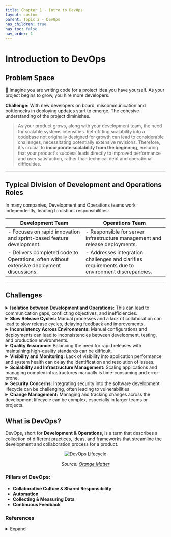```yaml
---
title: Chapter 1 - Intro to DevOps
layout: custom
parent: Topic 2 - DevOps
has_children: true
has_toc: false
nav_order: 1
---
```

# Introduction to DevOps
## Problem Space

🧐 Imagine you are writing code for a project idea you have yourself. As your project begins to grow, you hire more developers.


**Challenge:** With new developers on board, miscommunication and bottlenecks in deploying updates start to emerge. The cohesive understanding of the project diminishes.


> As your product grows, along with your development team, the need for scalable systems intensifies. Retrofitting scalability into a codebase not originally designed for growth can lead to considerable challenges, necessitating potentially extensive revisions. Therefore, it's crucial to **incorporate scalability from the beginning**, ensuring that your product's success leads directly to improved performance and user satisfaction, rather than technical debt and operational difficulties.
> 

---
## Typical Division of Development and Operations Roles

In many companies, Development and Operations teams work independently, leading to distinct responsibilities:

| Development Team                                  | Operations Team                                       |
|---------------------------------------------------|--------------------------------------------------------|
| - Focuses on rapid innovation and sprint-based feature development. | - Responsible for server infrastructure management and release deployments. |
| - Delivers completed code to Operations, often without extensive deployment discussions. | - Addresses integration challenges and clarifies requirements due to environment discrepancies. |

--- 
## Challenges

<!-- Isolation between Development and Operations -->
<details>
  <summary><b>Isolation between Development and Operations:</b> This can lead to communication gaps, conflicting objectives, and inefficiencies.</summary>
    <div style="background-color: #FFF8DC; padding: 1em; border-left: 5px solid #FFD700; margin-bottom: 1em;">
        <p style="margin: 0;"><strong>🧠 Big Idea:</strong> Developing a product, and then having a different team adapt it to your current production environment creates a lot of confusion and unnecessary back and forth.</p>
        <blockquote style="margin: 0; border-left: 5px solid #FFD700; padding-left: 0.5em;">
            <i>“Bureaucratic Development”</i>
        </blockquote>
    </div>
    <div style="padding-left: 1em; margin-bottom: 1em;">
      <p><strong>👉 Example:</strong></p>
      <p>In the "MyApp" project, a web app for document sharing, developers introduced a feature for previewing documents, relying on a third-party API. The development environment used a different API key than what was required for production, leading to a configuration mismatch when deployed.</p>
      <p><strong>Issue:</strong> Upon deployment, users couldn't preview documents due to the incorrect API key used in production, a problem rooted in inadequate management of environment-specific configurations.</p>
      <p><strong>Resolution:</strong> The operations team, upon reviewing application logs, identified and corrected the API key mismatch. To prevent future issues, they adopted a more systematic approach to configuration management, employing environment variables and configuration tools to ensure accurate settings across all environments.</p>
      <p><strong>Outcome:</strong> The update resolved the feature's functionality in production. The incident underscored the importance of precise configuration management and prompted the integration of automation tools to streamline environment configuration, illustrating the critical role of DevOps in addressing deployment challenges efficiently.</p>
      <p><strong>The Challenge:</strong></p>
      <ul>
        <li><strong>Delayed Releases:</strong> Frequent back-and-forth to resolve deployment problems slows down the introduction of new features.</li>
        <li><strong>Team Frustration:</strong> Developers are upset when their features don't go live as expected, while operations are burdened by unclear requirements and additional deployment efforts.</li>
        <li><strong>Inefficiencies:</strong> Significant time and effort spent addressing deployment issues lead to overall productivity losses.</li>
      </ul>
    </div>
</details>

<!-- Slow Release Cycles -->
<details>
  <summary><b>Slow Release Cycles:</b> Manual processes and a lack of collaboration can lead to slow release cycles, delaying feedback and improvements.</summary>
  <div style="background-color: #FFF8DC; padding: 1em; border-left: 5px solid #FFD700; margin-bottom: 1em;">
    <p style="margin: 0;"><strong>🧠 Big Idea:</strong> By not having automatic processes for integration, testing, and deploying code, there is a large margin for human error and a slower rate of deployment.</p>
    <blockquote style="margin: 0; border-left: 5px solid #FFD700; padding-left: 0.5em;">
      <i>"Manual Testing: Because Robots Need Breaks Too”</i>
    </blockquote>
  </div>
  <div style="padding-left: 1em; margin-bottom: 1em;">
    <p><strong>👉 Example:</strong></p>
    <p>In the "StreamlineChat" project, a real-time messaging application, the development team was excited to roll out a much-anticipated video calling feature. However, their process was heavily manual, involving code integration, testing, and deployment, which slowed down the release cycle significantly.</p>
    <p><strong>Issue:</strong> The slow release cycle meant that it took months for the video calling feature to become available to users, during which time competitors introduced similar features, putting "StreamlineChat" at a disadvantage. Feedback on early versions of the feature, crucial for refining and improving, was also delayed, leading to a less competitive product at launch.</p>
    <p><strong>Resolution:</strong> To tackle the slow release cycle, "StreamlineChat" decided to overhaul their development and deployment process. They implemented Continuous Integration (CI) and Continuous Deployment (CD) pipelines, automating the integration of code changes and deployment to testing and production environments. This was complemented by fostering a culture of collaboration between developers, testers, and operations teams to ensure smooth, continuous communication and quick resolution of any issues.</p>
    <p><strong>Outcome:</strong> The adoption of CI/CD and enhanced teamwork dramatically shortened the release cycles for "StreamlineChat," enabling them to deliver the video calling feature and subsequent updates more rapidly to their users. This not only improved their competitive stance in the market but also allowed for quicker iterations based on user feedback, significantly enhancing the feature's quality and user satisfaction. The shift to automated processes and collaborative practices highlighted the transformational impact of DevOps on speeding up software delivery and responsiveness to market needs.</p>
  </div>
</details>

<!-- Inconsistency Across Environments -->
<details>
  <summary><b>Inconsistency Across Environments:</b> Manual configurations and deployments can lead to inconsistencies between development, testing, and production environments.</summary>
  <div style="background-color: #FFF8DC; padding: 1em; border-left: 5px solid #FFD700; margin-bottom: 1em;">
    <p style="margin: 0;"><strong>🧠 Big Idea:</strong> Inconsistencies across environments, stemming from manual configurations and lack of standardization, lead to discrepancies in application behavior and hinder reliable software delivery.</p>
    <blockquote style="margin: 0; border-left: 5px solid #FFD700; padding-left: 0.5em;">
      <i>😦"But it works on my machine" syndrome</i>
    </blockquote>
  </div>
  <div style="padding-left: 1em; margin-bottom: 1em;">
    <p><strong>👉 Example:</strong></p>
    <ul>
      <li>In the development environment, the new feature worked seamlessly. However, when the code was pushed to the testing environment, testers encountered numerous issues, including crashes and performance problems that were not present during development.</li>
      <li>Further investigation revealed that the testing environment was running a different version of a key dependency, which was incompatible with the new feature's code. Additionally, certain environment-specific configurations were not correctly applied in the testing and production environments.</li>
    </ul>
  </div>
</details>

<!-- Quality Assurance -->
<details>
  <summary><b>Quality Assurance:</b> Balancing the need for rapid releases with maintaining high-quality standards can be difficult.</summary>
    <div style="background-color: #FFF8DC; padding: 1em; border-left: 5px solid #FFD700; margin-bottom: 1em;">
        <p style="margin: 0;"><strong>🧠 Big Idea:</strong> Striking a balance between the speed of software releases and upholding high-quality standards poses a significant challenge, often leading to trade-offs that can compromise product integrity.</p>
    </div>
    <div style="padding-left: 1em; margin-bottom: 1em;">
        <p><strong>👉 In the development of "CodeCraft,"</strong> an IDE designed to support multiple programming languages, the team prioritized rapid feature releases to stay ahead of competitors. However, this focus on speed led to insufficient testing, resulting in features that were sometimes buggy or partially implemented upon release.</p>
        <p><strong>Issue:</strong> Users experienced frequent crashes and performance issues with new features, undermining trust in the product. The root cause was identified as the lack of comprehensive testing and quality assurance (QA) processes, sacrificed in favor of quicker release cycles.</p>
        <p><strong>Resolution:</strong> To address these quality issues without significantly slowing down releases, "CodeCraft's" development team integrated automated testing into their CI/CD pipeline, allowing for continuous testing of new code commits. Additionally, they adopted feature flagging to selectively roll out new features to subsets of users, enabling more controlled and gradual releases.</p>
        <p><strong>Outcome:</strong> These measures improved the stability and quality of new releases, restoring user confidence in "CodeCraft." The development team managed to maintain their rapid release schedule while significantly reducing the occurrence of bugs and crashes in production. This approach highlighted the essential role of DevOps practices in balancing the need for speed with quality assurance, demonstrating that with the right tools and processes, it is possible to achieve both.</p>
        <p><strong>The Challenge:</strong></p>
        <ul>
            <li><strong>Compromised Quality:</strong> The rush to release new features often results in insufficient testing, leading to quality issues that affect user satisfaction.</li>
            <li><strong>Resource Strain:</strong> Allocating resources effectively between development speed and quality assurance becomes a challenge, with testing often being the first area to suffer cuts.</li>
            <li><strong>Reputation Risk:</strong> Frequent releases of buggy features can damage a product’s reputation, making users hesitant to adopt new updates or recommend the product to others.</li>
        </ul>
    </div>
</details>

<!-- Visibility and Monitoring -->
<details>
  <summary><b>Visibility and Monitoring:</b> Lack of visibility into application performance and system health can delay the identification and resolution of issues.</summary>
  <div style="background-color: #FFF8DC; padding: 1em; border-left: 5px solid #FFD700; margin-bottom: 1em;">
    <p style="margin: 0;"><strong>🧠 Big Idea:</strong> Insufficient visibility into application performance and system health can significantly hinder the timely detection and resolution of issues, affecting user experience and operational efficiency.</p>
    <blockquote style="margin: 0; border-left: 5px solid #FFD700; padding-left: 0.5em;">
      <i>“Driving with no mirrors”</i>
    </blockquote>
  </div>
  <div style="padding-left: 1em; margin-bottom: 1em;">
    <p><strong>👉 Example:</strong></p>
    <p>"Streamline," a video conferencing platform, experienced intermittent downtimes and performance lags that were difficult to predict and diagnose. The development and operations teams struggled to pinpoint the root causes due to a lack of comprehensive monitoring tools and processes.</p>
    <p><strong>Issue:</strong> Users reported varying degrees of service disruption, from minor lags to complete outages during peak usage times, but the absence of detailed monitoring meant that these issues often went unaddressed until they escalated.</p>
    <p><strong>Resolution:</strong> To enhance their capability to proactively address system health and performance issues, "Streamline" implemented a suite of monitoring and logging tools. This included the integration of application performance monitoring (APM) tools to track real-time performance metrics and logging services to aggregate and analyze system logs across services.</p>
    <p><strong>Outcome:</strong> With these tools in place, the "Streamline" team gained deeper insights into the platform's operational state, enabling them to identify and address bottlenecks and failures before they impacted users. This proactive approach not only improved the platform's overall stability and performance but also boosted user satisfaction and trust in the service. The adoption of advanced monitoring and logging tools exemplified the critical role of DevOps in ensuring system reliability and maintaining a high-quality user experience.</p>
    <p><strong>The Challenge:</strong></p>
    <ul>
      <li><strong>Delayed Problem Detection:</strong> Without real-time monitoring, issues can go unnoticed until they significantly impact users, delaying response and resolution times.</li>
      <li><strong>Reactive vs. Proactive Management:</strong> A lack of visibility forces teams into a reactive stance, dealing with problems after they occur rather than preventing them.</li>
      <li><strong>Data Fragmentation:</strong> Disparate data sources and a lack of centralized logging can make it challenging to obtain a holistic view of system health, complicating troubleshooting efforts.</li>
    </ul>
  </div>
</details>

<!-- Scalability and Infrastructure Management -->
<details>
  <summary><b>Scalability and Infrastructure Management:</b> Scaling applications and managing complex infrastructures manually is time-consuming and error-prone.</summary>
  <div style="background-color: #FFF8DC; padding: 1em; border-left: 5px solid #FFD700; margin-bottom: 1em;">
    <p style="margin: 0;"><strong>🧠 Big Idea:</strong> It’s difficult to scale with complex infrastructure, especially without a scalable foundation in place.</p>
    <blockquote style="margin: 0; border-left: 5px solid #FFD700; padding-left: 0.5em;">
      <i>⌛️“Scaling on Quicksand”</i>
    </blockquote>
  </div>
  <div style="padding-left: 1em; margin-bottom: 1em;">
    <p><strong>👉 Example:</strong></p>
    <p>"GlobalShop," an e-commerce platform, experienced rapid growth, leading to unpredictable traffic spikes, especially during holiday sales. The infrastructure, managed manually by the operations team, struggled to scale effectively, resulting in slow load times and, in severe cases, website outages.</p>
    <p><strong>Issue:</strong> The manual process of scaling resources to meet demand was not only slow but also prone to human error, leading to either over-provisioning (and thus increased costs) or under-provisioning (resulting in poor user experience).</p>
    <p><strong>Resolution:</strong> "GlobalShop" decided to automate their scalability and infrastructure management using cloud services and infrastructure as code (IaC). They implemented auto-scaling policies that dynamically adjusted resources based on real-time traffic and system load, ensuring optimal performance. Additionally, by using IaC, they could quickly replicate environments, manage configuration changes systematically, and ensure consistency across their infrastructure.</p>
    <p><strong>Outcome:</strong> This strategic shift allowed "GlobalShop" to handle traffic surges smoothly, maintaining high availability and performance without the need for constant manual intervention. Operational costs were optimized through efficient resource use, and the platform's reliability boosted customer trust and satisfaction. The move to automated scalability and infrastructure management underscored the essential role of DevOps practices in enabling businesses to adapt rapidly and efficiently to market demands.</p>
    <p><strong>The Challenge:</strong></p>
    <ul>
      <li><strong>Inefficient Resource Utilization:</strong> Manual scaling often leads to resource misallocation, impacting both costs and performance.</li>
      <li><strong>Slow Response to Demand Fluctuations:</strong> The inability to quickly adjust resources in response to traffic spikes or drops can degrade the user experience.</li>
      <li><strong>Increased Risk of Human Error:</strong> Manual management of complex infrastructures increases the likelihood of mistakes, which can lead to system instability or security vulnerabilities.</li>
    </ul>
  </div>
</details>
   
<!-- Security Concerns -->
<details>
  <summary><b>Security Concerns:</b> Integrating security into the software development lifecycle can be challenging, often leading to vulnerabilities.</summary>
  <div style="background-color: #FFF8DC; padding: 1em; border-left: 5px solid #FFD700; margin-bottom: 1em;">
    <p style="margin: 0;"><strong>🧠 Big Idea:</strong> Adding security after the application is already developed makes it hard to integrate because the code isn’t written to.</p>
    <blockquote style="margin: 0; border-left: 5px solid #FFD700; padding-left: 0.5em;">
      <i>“Using handcuffs on an octopus.”</i>
    </blockquote>
  </div>
  <div style="padding-left: 1em; margin-bottom: 1em;">
    <p><strong>👉 Example:</strong></p>
    <p>"SafeNet," a finance management application, initially focused on delivering features rapidly to gain market share, often sidelining security considerations until the later stages of development.</p>
    <p><strong>Issue:</strong> As "SafeNet" grew in popularity, it became a target for cyber attacks, exposing weaknesses in its security posture, such as insufficient data encryption and lack of secure coding practices. This led to data breaches, undermining user trust and attracting regulatory scrutiny.</p>
    <p><strong>Resolution:</strong> To address these security lapses, "SafeNet" adopted a DevSecOps approach, integrating security practices at every stage of the development lifecycle. This included implementing automated security testing tools to scan for vulnerabilities early, adopting secure coding standards, and conducting regular security training for developers. Additionally, they implemented a robust incident response plan to quickly address any security issues that arose.</p>
    <p><strong>Outcome:</strong> By embedding security into the development process, "SafeNet" significantly reduced its vulnerability to attacks, restoring user confidence and compliance with regulatory requirements. This shift not only improved the application's security posture but also fostered a culture of security awareness among the development team, highlighting the importance of proactive security measures in today's digital landscape.</p>
    <p><strong>The Challenge:</strong></p>
    <ul>
      <li><strong>Late-stage Security Integration:</strong> Adding security features after development can reveal critical vulnerabilities too late in the process.</li>
      <li><strong>Cultural Hurdles:</strong> Shifting a team's focus from purely feature-driven development to include security considerations requires a cultural change.</li>
      <li><strong>Complex Security Landscape:</strong> Keeping up with evolving security threats and compliance requirements demands continuous attention and adaptation.</li>
    </ul>
  </div>
</details>

<!-- Change Management -->
<details>
  <summary><b>Change Management:</b> Managing and tracking changes across the development lifecycle can be complex, especially in larger teams or projects.</summary>
  <div style="background-color: #FFF8DC; padding: 1em; border-left: 5px solid #FFD700; margin-bottom: 1em;">
    <p style="margin: 0;"><strong>🧠 Big Idea:</strong> The larger your team is, the harder it is to track who is doing what, which causes many issues.</p>
    <blockquote style="margin: 0; border-left: 5px solid #FFD700; padding-left: 0.5em;">
      <i>“Mo devs, mo problems.”</i>
    </blockquote>
  </div>
  <div style="padding-left: 1em; margin-bottom: 1em;">
    <p><strong>👉 Example:</strong></p>
    <p>"CodeFusion," a project management tool, saw its development pace bog down as the team grew. Every new feature seemed to bring a parade of merge conflicts and version confusion.</p>
    <p><strong>Issue:</strong> The team's excitement turned into exasperation as more cooks in the code kitchen meant a messier recipe for deployment disasters.</p>
    <p><strong>Resolution:</strong> "CodeFusion" adopted a streamlined branching strategy and introduced mandatory code reviews. They also embraced CI/CD pipelines for automated testing and smoother merges.</p>
    <p><strong>Outcome:</strong> The chaos of conflicting code calmed into a coordinated dance of updates, speeding up releases and reducing developer headaches. The implementation of structured version control and CI/CD practices streamlined development processes and improved project outcomes.</p>
    <p><strong>The Challenge:</strong></p>
    <ul>
      <li><strong>Version Conflicts:</strong> Managing simultaneous updates from multiple developers without a robust version control system leads to conflicts and errors.</li>
      <li><strong>Integration Challenges:</strong> Integrating changes from different branches of development without a clear process can result in bugs and delays.</li>
      <li><strong>Tracking and Accountability:</strong> Without effective change management tools, it becomes difficult to track who made what changes and why, complicating troubleshooting and accountability.</li>
    </ul>
  </div>
</details>


<h2>What is DevOps?</h2>

<p>DevOps, short for <strong>Development & Operations</strong>, is a term that describes a collection of different practices, ideas, and frameworks that streamline the development and collaboration process for a product.</p>

<div style="text-align: center;">
    <img src="https://orangematter.solarwinds.com/wp-content/uploads/2022/03/DevOps-lifecycle-capabilities-1024x621.png" alt="DevOps Lifecycle" style="max-width:70%;height:auto;"/>
    <p><em>Source: <a href="http://orangematter.solarwinds.com/2022/03/21/what-is-devops/">Orange Matter</a></em></p>
</div>




### Pillars of DevOps:

- **Collaborative Culture & Shared Responsibility**
- **Automation**
- **Collecting & Measuring Data**
- **Continuous Feedback**

### References 
<details>
  <Summary>Expand</Summary>
    <b>1.</b> “The Importance of Scalability in Software Design.” <i>Concepta Tech</i>, <a href="http://www.conceptatech.com/blog/importance-of-scalability-in-software-design" target="_blank">www.conceptatech.com/blog/importance-of-scalability-in-software-design</a>. Accessed 20 Feb. 2024.<br>
    <b>2.</b> “Why Is There a Divide between Dev and Ops?” <i>CloudBees</i>, <a href="http://www.cloudbees.com/blog/why-there-divide-between-dev-and-ops" target="_blank">www.cloudbees.com/blog/why-there-divide-between-dev-and-ops</a>. Accessed 20 Feb. 2024.<br>
    <b>3.</b> Charboneau, Tyler. “What Is Devops?” <i>Orange Matter</i>, 9 Aug. 2023, <a href="http://orangematter.solarwinds.com/2022/03/21/what-is-devops/" target="_blank">orangematter.solarwinds.com/2022/03/21/what-is-devops/</a>.<br>
    <b>4.</b> “Six Pillars of Devsecops Series.” <i>CSA</i>, <a href="http://cloudsecurityalliance.org/blog/2021/09/09/six-pillars-of-devsecops-series" target="_blank">cloudsecurityalliance.org/blog/2021/09/09/six-pillars-of-devsecops-series</a>. Accessed 20 Feb. 2024.<br>
</details>